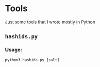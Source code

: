 # Tools
Just some tools that I wrote mostly in Python

## `hashids.py`

### Usage:

` python3 hashids.py [salt] `
